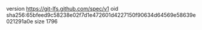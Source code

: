 version https://git-lfs.github.com/spec/v1
oid sha256:65bfeed9c58238e02f7d1e472601d4227150f90634d64569e58639e021291a0e
size 1796
